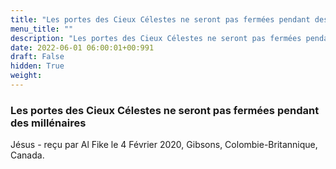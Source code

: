 ```yaml
---
title: "Les portes des Cieux Célestes ne seront pas fermées pendant des millénaires"
menu_title: ""
description: "Les portes des Cieux Célestes ne seront pas fermées pendant des millénaires"
date: 2022-06-01 06:00:01+00:991
draft: False
hidden: True
weight:
---
```

### Les portes des Cieux Célestes ne seront pas fermées pendant des millénaires

Jésus - reçu par Al Fike le 4 Février 2020, Gibsons, Colombie-Britannique, Canada.



